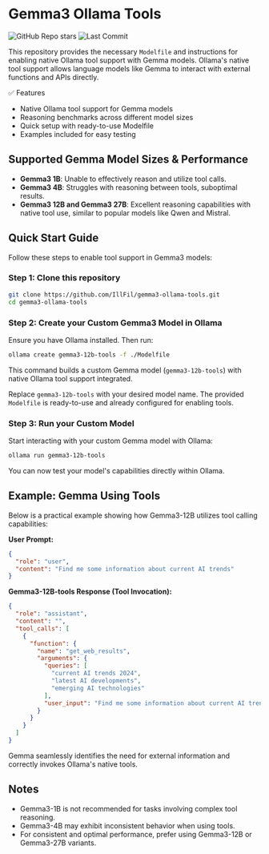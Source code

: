 # Gemma3 Ollama Tools

![GitHub Repo stars](https://img.shields.io/github/stars/IllFil/gemma3-ollama-tools?style=social)
![Last Commit](https://img.shields.io/github/last-commit/IllFil/gemma3-ollama-tools)

This repository provides the necessary `Modelfile` and instructions for enabling native Ollama tool support with Gemma models. Ollama's native tool support allows language models like Gemma to interact with external functions and APIs directly.

✅ Features
- Native Ollama tool support for Gemma models
- Reasoning benchmarks across different model sizes
- Quick setup with ready-to-use Modelfile
- Examples included for easy testing

## Supported Gemma Model Sizes & Performance
- **Gemma3 1B**: Unable to effectively reason and utilize tool calls.
- **Gemma3 4B**: Struggles with reasoning between tools, suboptimal results.
- **Gemma3 12B and Gemma3 27B**: Excellent reasoning capabilities with native tool use, similar to popular models like Qwen and Mistral.

## Quick Start Guide

Follow these steps to enable tool support in Gemma3 models:

### Step 1: Clone this repository

```bash
git clone https://github.com/IllFil/gemma3-ollama-tools.git
cd gemma3-ollama-tools
```

### Step 2: Create your Custom Gemma3 Model in Ollama

Ensure you have Ollama installed. Then run:

```bash
ollama create gemma3-12b-tools -f ./Modelfile
```

This command builds a custom Gemma model (`gemma3-12b-tools`) with native Ollama tool support integrated.

Replace `gemma3-12b-tools` with your desired model name. The provided `Modelfile` is ready-to-use and already configured for enabling tools.

### Step 3: Run your Custom Model

Start interacting with your custom Gemma model with Ollama:

```bash
ollama run gemma3-12b-tools
```

You can now test your model's capabilities directly within Ollama.

## Example: Gemma Using Tools

Below is a practical example showing how Gemma3-12B utilizes tool calling capabilities:

**User Prompt:**
```json
{
  "role": "user",
  "content": "Find me some information about current AI trends"
}
```

**Gemma3-12B-tools Response (Tool Invocation):**
```json
{
  "role": "assistant",
  "content": "",
  "tool_calls": [
    {
      "function": {
        "name": "get_web_results",
        "arguments": {
          "queries": [
            "current AI trends 2024",
            "latest AI developments",
            "emerging AI technologies"
          ],
          "user_input": "Find me some information about current AI trends"
        }
      }
    }
  ]
}
```

Gemma seamlessly identifies the need for external information and correctly invokes Ollama's native tools.


## Notes

- Gemma3-1B is not recommended for tasks involving complex tool reasoning.
- Gemma3-4B may exhibit inconsistent behavior when using tools.
- For consistent and optimal performance, prefer using Gemma3-12B or Gemma3-27B variants.
